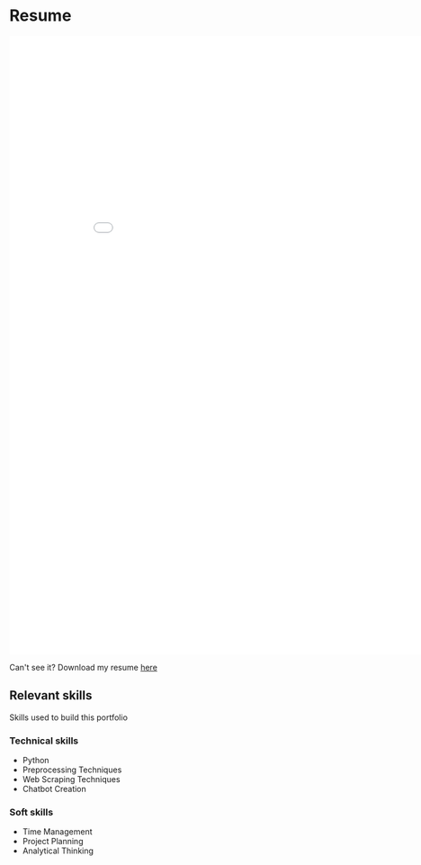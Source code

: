 # Resume
<iframe src="Laura_Villarreal.pdf" style="width:900px; height:1100px;" frameborder="0"></iframe>

Can't see it? Download my resume [here](Laura_Villarreal.pdf)


## Relevant skills
Skills used to build this portfolio

### Technical skills
* Python
* Preprocessing Techniques
* Web Scraping Techniques
* Chatbot Creation

### Soft skills
* Time Management
* Project Planning
* Analytical Thinking